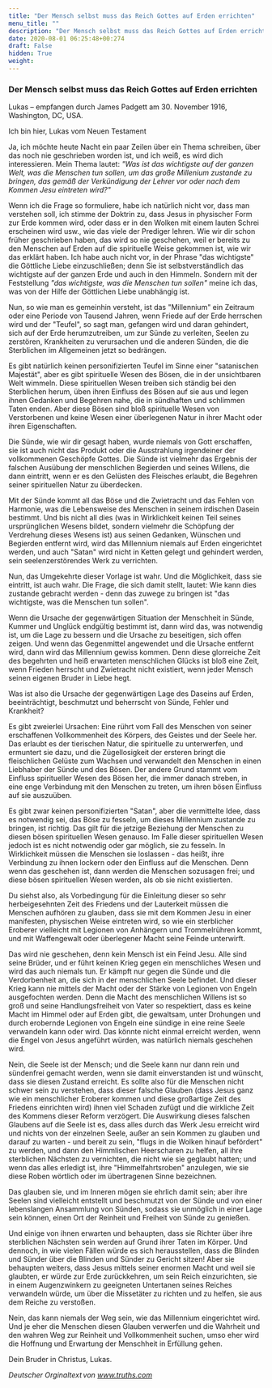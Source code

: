 ```yaml
---
title: "Der Mensch selbst muss das Reich Gottes auf Erden errichten"
menu_title: ""
description: "Der Mensch selbst muss das Reich Gottes auf Erden errichten"
date: 2020-08-01 06:25:48+00:274
draft: False
hidden: True
weight:
---
```

### Der Mensch selbst muss das Reich Gottes auf Erden errichten

Lukas – empfangen durch James Padgett am 30. November 1916, Washington, DC, USA.

Ich bin hier, Lukas vom Neuen Testament

Ja, ich möchte heute Nacht ein paar Zeilen über ein Thema schreiben, über das noch nie geschrieben worden ist, und ich weiß, es wird dich interessieren. Mein Thema lautet: *"Was ist das wichtigste auf der ganzen Welt, was die Menschen tun sollen, um das große Millenium zustande zu bringen, das gemäß der Verkündigung der Lehrer vor oder nach dem Kommen Jesu eintreten wird?"*

Wenn ich die Frage so formuliere, habe ich natürlich nicht vor, dass man verstehen soll, ich stimme der Doktrin zu, dass Jesus in physischer Form zur Erde kommen wird, oder dass er in den Wolken mit einem lauten Schrei erscheinen wird usw., wie das viele der Prediger lehren. Wie wir dir schon früher geschrieben haben, das wird so nie geschehen, weil er bereits zu den Menschen auf Erden auf die spirituelle Weise gekommen ist, wie wir das erklärt haben. Ich habe auch nicht vor, in der Phrase "das wichtigste" die Göttliche Liebe einzuschließen; denn Sie ist selbstverständlich das wichtigste auf der ganzen Erde und auch in den Himmeln. Sondern mit der Feststellung *"das wichtigste, was die Menschen tun sollen"* meine ich das, was von der Hilfe der Göttlichen Liebe unabhängig ist.

Nun, so wie man es gemeinhin versteht, ist das "Millennium" ein Zeitraum oder eine Periode von Tausend Jahren, wenn Friede auf der Erde herrschen wird und der "Teufel", so sagt man, gefangen wird und daran gehindert, sich auf der Erde herumzutreiben, um zur Sünde zu verleiten, Seelen zu zerstören, Krankheiten zu verursachen und die anderen Sünden, die die Sterblichen im Allgemeinen jetzt so bedrängen.

Es gibt natürlich keinen personifizierten Teufel im Sinne einer "satanischen Majestät", aber es gibt spirituelle Wesen des Bösen, die in der unsichtbaren Welt wimmeln. Diese spirituellen Wesen treiben sich ständig bei den Sterblichen herum, üben ihren Einfluss des Bösen auf sie aus und legen ihnen Gedanken und Begehren nahe, die in sündhaften und schlimmen Taten enden. Aber diese Bösen sind bloß spirituelle Wesen von Verstorbenen und keine Wesen einer überlegenen Natur in ihrer Macht oder ihren Eigenschaften.

Die Sünde, wie wir dir gesagt haben, wurde niemals von Gott erschaffen, sie ist auch nicht das Produkt oder die Ausstrahlung irgendeiner der vollkommenen Geschöpfe Gottes. Die Sünde ist vielmehr das Ergebnis der falschen Ausübung der menschlichen Begierden und seines Willens, die dann eintritt, wenn er es den Gelüsten des Fleisches erlaubt, die Begehren seiner spirituellen Natur zu überdecken.

Mit der Sünde kommt all das Böse und die Zwietracht und das Fehlen von Harmonie, was die Lebensweise des Menschen in seinem irdischen Dasein bestimmt. Und bis nicht all dies (was in Wirklichkeit keinen Teil seines ursprünglichen Wesens bildet, sondern vielmehr die Schöpfung der Verdrehung dieses Wesens ist) aus seinen Gedanken, Wünschen und Begierden entfernt wird, wird das Millennium niemals auf Erden eingerichtet werden, und auch "Satan" wird nicht in Ketten gelegt und gehindert werden, sein seelenzerstörendes Werk zu verrichten.

Nun, das Umgekehrte dieser Vorlage ist wahr. Und die Möglichkeit, dass sie eintritt, ist auch wahr. Die Frage, die sich damit stellt, lautet: Wie kann dies zustande gebracht werden - denn das zuwege zu bringen ist "das wichtigste, was die Menschen tun sollen".

Wenn die Ursache der gegenwärtigen Situation der Menschheit in Sünde, Kummer und Unglück endgültig bestimmt ist, dann wird das, was notwendig ist, um die Lage zu bessern und die Ursache zu beseitigen, sich offen zeigen. Und wenn das Gegenmittel angewendet und die Ursache entfernt wird, dann wird das Millennium gewiss kommen. Denn diese glorreiche Zeit des begehrten und heiß erwarteten menschlichen Glücks ist bloß eine Zeit, wenn Frieden herrscht und Zwietracht nicht existiert, wenn jeder Mensch seinen eigenen Bruder in Liebe hegt.

Was ist also die Ursache der gegenwärtigen Lage des Daseins auf Erden, beeinträchtigt, beschmutzt und beherrscht von Sünde, Fehler und Krankheit?

Es gibt zweierlei Ursachen: Eine rührt vom Fall des Menschen von seiner erschaffenen Vollkommenheit des Körpers, des Geistes und der Seele her. Das erlaubt es der tierischen Natur, die spirituelle zu unterwerfen, und ermuntert sie dazu, und die Zügellosigkeit der ersteren bringt die fleischlichen Gelüste zum Wachsen und verwandelt den Menschen in einen Liebhaber der Sünde und des Bösen. Der andere Grund stammt vom Einfluss spiritueller Wesen des Bösen her, die immer danach streben, in eine enge Verbindung mit den Menschen zu treten, um ihren bösen Einfluss auf sie auszuüben.

Es gibt zwar keinen personifizierten "Satan", aber die vermittelte Idee, dass es notwendig sei, das Böse zu fesseln, um dieses Millennium zustande zu bringen, ist richtig. Das gilt für die jetzige Beziehung der Menschen zu diesen bösen spirituellen Wesen genauso. Im Falle dieser spirituellen Wesen jedoch ist es nicht notwendig oder gar möglich, sie zu fesseln. In Wirklichkeit müssen die Menschen sie loslassen - das heißt, ihre Verbindung zu ihnen lockern oder den Einfluss auf die Menschen. Denn wenn das geschehen ist, dann werden die Menschen sozusagen frei; und diese bösen spirituellen Wesen werden, als ob sie nicht existierten.

Du siehst also, als Vorbedingung für die Einleitung dieser so sehr herbeigesehnten Zeit des Friedens und der Lauterkeit müssen die Menschen aufhören zu glauben, dass sie mit dem Kommen Jesu in einer manifesten, physischen Weise eintreten wird, so wie ein sterblicher Eroberer vielleicht mit Legionen von Anhängern und Trommelrühren kommt, und mit Waffengewalt oder überlegener Macht seine Feinde unterwirft.

Das wird nie geschehen, denn kein Mensch ist ein Feind Jesu. Alle sind seine Brüder, und er führt keinen Krieg gegen ein menschliches Wesen und wird das auch niemals tun. Er kämpft nur gegen die Sünde und die Verdorbenheit an, die sich in der menschlichen Seele befindet. Und dieser Krieg kann nie mittels der Macht oder der Stärke von Legionen von Engeln ausgefochten werden. Denn die Macht des menschlichen Willens ist so groß und seine Handlungsfreiheit von Vater so respektiert, dass es keine Macht im Himmel oder auf Erden gibt, die gewaltsam, unter Drohungen und durch erobernde Legionen von Engeln eine sündige in eine reine Seele verwandeln kann oder wird. Das könnte nicht einmal erreicht werden, wenn die Engel von Jesus angeführt würden, was natürlich niemals geschehen wird.

Nein, die Seele ist der Mensch; und die Seele kann nur dann rein und sündenfrei gemacht werden, wenn sie damit einverstanden ist und wünscht, dass sie diesen Zustand erreicht. Es sollte also für die Menschen nicht schwer sein zu verstehen, dass dieser falsche Glauben (dass Jesus ganz wie ein menschlicher Eroberer kommen und diese großartige Zeit des Friedens einrichten wird) ihnen viel Schaden zufügt und die wirkliche Zeit des Kommens dieser Reform verzögert. Die Auswirkung dieses falschen Glaubens auf die Seele ist es, dass alles durch das Werk Jesu erreicht wird und nichts von der einzelnen Seele, außer an sein Kommen zu glauben und darauf zu warten - und bereit zu sein, "flugs in die Wolken hinauf befördert" zu werden, und dann den Himmlischen Heerscharen zu helfen, all ihre sterblichen Nächsten zu vernichten, die nicht wie sie geglaubt hatten; und wenn das alles erledigt ist, ihre "Himmelfahrtsroben" anzulegen, wie sie diese Roben wörtlich oder im übertragenen Sinne bezeichnen.

Das glauben sie, und im Inneren mögen sie ehrlich damit sein; aber ihre Seelen sind vielleicht entstellt und beschmutzt von der Sünde und von einer lebenslangen Ansammlung von Sünden, sodass sie unmöglich in einer Lage sein können, einen Ort der Reinheit und Freiheit von Sünde zu genießen.

Und einige von ihnen erwarten und behaupten, dass sie Richter über ihre sterblichen Nächsten sein werden auf Grund ihrer Taten im Körper. Und dennoch, in wie vielen Fällen würde es sich herausstellen, dass die Blinden und Sünder über die Blinden und Sünder zu Gericht sitzen! Aber sie behaupten weiters, dass Jesus mittels seiner enormen Macht und weil sie glaubten, er würde zur Erde zurückkehren, um sein Reich einzurichten, sie in einem Augenzwinkern zu geeigneten Untertanen seines Reiches verwandeln würde, um über die Missetäter zu richten und zu helfen, sie aus dem Reiche zu verstoßen.

Nein, das kann niemals der Weg sein, wie das Millennium eingerichtet wird. Und je eher die Menschen diesen Glauben verwerfen und die Wahrheit und den wahren Weg zur Reinheit und Vollkommenheit suchen, umso eher wird die Hoffnung und Erwartung der Menschheit in Erfüllung gehen.

Dein Bruder in Christus, Lukas.

*Deutscher Orginaltext von www.truths.com*

